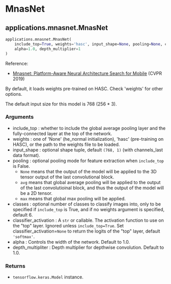 # MnasNet

## applications.mnasnet.MnasNet

```python
applications.mnasnet.MnasNet(
    include_top=True, weights='hasc', input_shape=None, pooling=None, classes=6, classifier_activation='softmax',
    alpha=1.0, depth_multiplier=1
)
```

Reference:
- [Mnasnet: Platform-Aware Neural Architecture Search for Mobile](https://arxiv.org/abs/1807.11626) (CVPR 2019)

By default, it loads weights pre-trained on HASC. Check 'weights' for other options.

The default input size for this model is 768 (256 * 3).

### Arguments
- include_top : whether to include the global average pooling layer and the fully-connected layer at the top of the network.
- weights : one of 'None' (he_normal initialization), 'hasc' (pre-training on HASC), or the path to the weights file to be loaded.
- input_shape : optional shape tuple, default `(768, 1)` (with channels_last data format).
- pooling : optional pooling mode for feature extraction when `include_top` is False.
    - `None` means that the output of the model will be applied to the 3D tensor output of the last convolutional block.
    - `avg` means that global average pooling will be applied to the output of the last convolutioinal block, and thus the output of the model will be a 2D tensor.
    - `max` means that global max pooling will be applied.
- classes : optional number of classes to classify images into, only to be specified if `include_top` is True, and if no weights argument is specified, default 6.
- classifier_activation : A `str` or callable. The activation function to use on the "top" layer. Ignored unless `include_top=True`. Set classifier_activation=`None` to return the logits of the "top" layer, default `'softmax'`.
- alpha : Controls the width of the network. Default to 1.0.
- depth_multipliter : Depth multiplier for depthwise convolution. Default to 1.0.

### Returns
- `tensorflow.keras.Model` instance.

